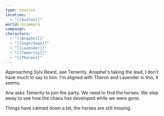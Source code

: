 ```yaml
---
type: session
location:
  - "[[Avalon]]"
world: Grimmora
campaign: 
characters:
  - "[[Anaphel]]"
  - "[[Gage|Gage]]"
  - "[[Lavender]]"
  - "[[Temerity]]"
  - "[[Theren]]"
---
```

Approaching Sylv Beard, see Temerity. Anaphel's taking the lead, I don't have much to say to him. I'm aligned with Theron and Lavender in this, it seems.

Ana asks Temerity to join the party. We need to find the horses. We step away to see how the chaos has developed while we were gone.

Things have calmed down a bit, the horses are still missing. 